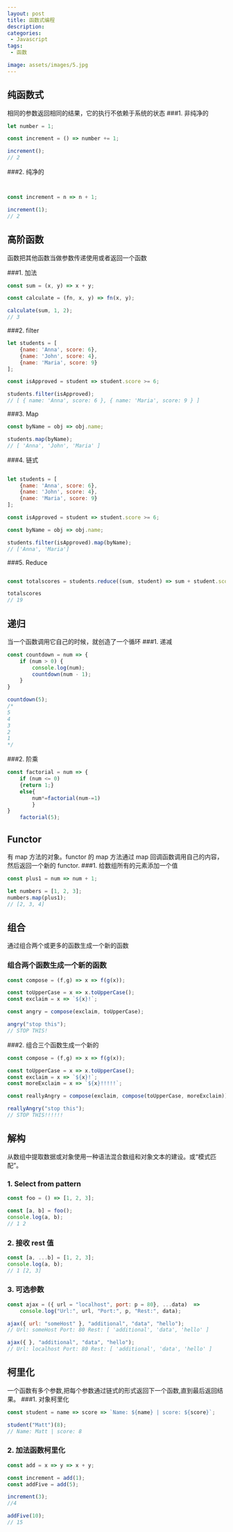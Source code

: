```yaml
---
layout: post
title: 函数式编程
description: 
categories:
 - Javascript 
tags: 
 - 函数

image: assets/images/5.jpg
---
```




## 纯函数式

相同的参数返回相同的结果，它的执行不依赖于系统的状态
###1. 非纯净的


```js
let number = 1;

const increment = () => number += 1;

increment();
// 2
```

###2. 纯净的
```js


const increment = n => n + 1;

increment(1);
// 2
```
## 高阶函数

函数把其他函数当做参数传递使用或者返回一个函数 

###1. 加法

```js
const sum = (x, y) => x + y;

const calculate = (fn, x, y) => fn(x, y);

calculate(sum, 1, 2);
// 3

```
###2. filter

```js
let students = [
    {name: 'Anna', score: 6},
    {name: 'John', score: 4},
    {name: 'Maria', score: 9}
];

const isApproved = student => student.score >= 6;

students.filter(isApproved);
// [ { name: 'Anna', score: 6 }, { name: 'Maria', score: 9 } ]

```
###3. Map


```js
const byName = obj => obj.name;

students.map(byName);
// [ 'Anna', 'John', 'Maria' ]
```

###4. 链式

```js

let students = [
    {name: 'Anna', score: 6},
    {name: 'John', score: 4},
    {name: 'Maria', score: 9}
];

const isApproved = student => student.score >= 6;

const byName = obj => obj.name;

students.filter(isApproved).map(byName);
// ['Anna', 'Maria']
```

###5. Reduce

```js

const totalscores = students.reduce((sum, student) => sum + student.score, 0);

totalscores
// 19
```
## 递归

当一个函数调用它自己的时候，就创造了一个循环
###1. 递减


```js
const countdown = num => {
    if (num > 0) {
        console.log(num);
        countdown(num - 1);
    }
}

countdown(5);
/*
5
4
3
2
1
*/
```
###2. 阶乘

```js
const factorial = num => {
    if (num <= 0)
    {return 1;}
    else{
        num*=factorial(num-=1)
        }
}
    factorial(5);
```

## Functor

有 map 方法的对象。functor 的 map 方法通过 map 回调函数调用自己的内容，然后返回一个新的 functor.
###1. 给数组所有的元素添加一个值

```js
const plus1 = num => num + 1;

let numbers = [1, 2, 3];
numbers.map(plus1);
// [2, 3, 4]
```

## 组合

通过组合两个或更多的函数生成一个新的函数
### 组合两个函数生成一个新的函数

```js
const compose = (f,g) => x => f(g(x));

const toUpperCase = x => x.toUpperCase();
const exclaim = x => `${x}!`;

const angry = compose(exclaim, toUpperCase);

angry("stop this");
// STOP THIS!
```

###2. 组合三个函数生成一个新的

```js
const compose = (f,g) => x => f(g(x));

const toUpperCase = x => x.toUpperCase();
const exclaim = x => `${x}!`;
const moreExclaim = x => `${x}!!!!!`;

const reallyAngry = compose(exclaim, compose(toUpperCase, moreExclaim));

reallyAngry("stop this");
// STOP THIS!!!!!!
```

## 解构

从数组中提取数据或对象使用一种语法混合数组和对象文本的建设。或“模式匹配”。
### 1. Select from pattern

```js
const foo = () => [1, 2, 3];

const [a, b] = foo();
console.log(a, b);
// 1 2
```

### 2. 接收 rest 值

```js
const [a, ...b] = [1, 2, 3];
console.log(a, b);
// 1 [2, 3]
```

### 3. 可选参数

```js
const ajax = ({ url = "localhost", port: p = 80}, ...data)  =>
    console.log("Url:", url, "Port:", p, "Rest:", data);

ajax({ url: "someHost" }, "additional", "data", "hello");
// Url: someHost Port: 80 Rest: [ 'additional', 'data', 'hello' ]

ajax({ }, "additional", "data", "hello");
// Url: localhost Port: 80 Rest: [ 'additional', 'data', 'hello' ]
```

## 柯里化

一个函数有多个参数,把每个参数通过链式的形式返回下一个函数,直到最后返回结果。
###1. 对象柯里化

```js
const student = name => score => `Name: ${name} | score: ${score}`;

student("Matt")(8);
// Name: Matt | score: 8
```

### 2. 加法函数柯里化

```js
const add = x => y => x + y;

const increment = add(1);
const addFive = add(5);

increment(3);
//4

addFive(10);
// 15
```
